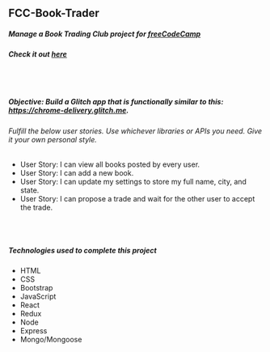 ## FCC-Book-Trader
##### Manage a Book Trading Club project for [freeCodeCamp](https://www.freecodecamp.org/)
##### Check it out [here](https://book-fcc.herokuapp.com/)

<br/>
<br/>

##### Objective: Build a Glitch app that is functionally similar to this: https://chrome-delivery.glitch.me.
###### Fulfill the below user stories. Use whichever libraries or APIs you need. Give it your own personal style.
- User Story: I can view all books posted by every user.
- User Story: I can add a new book.
- User Story: I can update my settings to store my full name, city, and state.
- User Story: I can propose a trade and wait for the other user to accept the trade.

<br/>
<br/>

##### Technologies used to complete this project
- HTML
- CSS
- Bootstrap
- JavaScript
- React
- Redux
- Node
- Express
- Mongo/Mongoose
